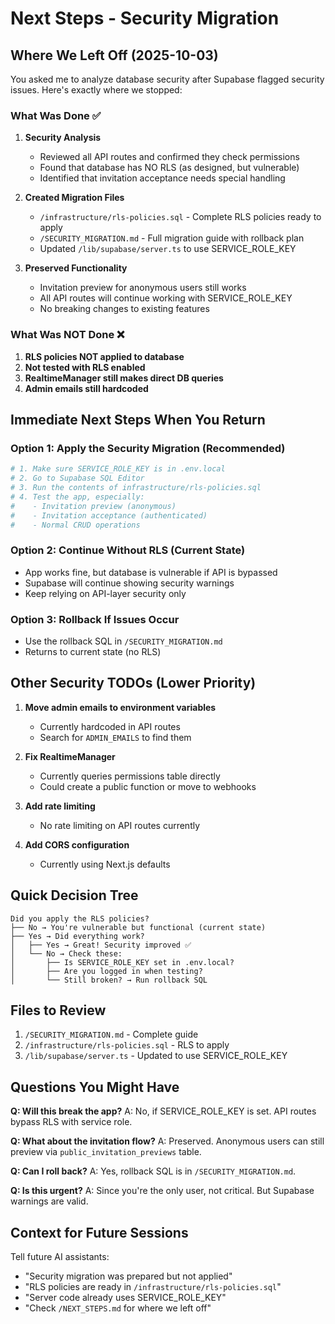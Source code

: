 # Next Steps - Security Migration

## Where We Left Off (2025-10-03)

You asked me to analyze database security after Supabase flagged security issues. Here's exactly where we stopped:

### What Was Done ✅

1. **Security Analysis**
   - Reviewed all API routes and confirmed they check permissions
   - Found that database has NO RLS (as designed, but vulnerable)
   - Identified that invitation acceptance needs special handling

2. **Created Migration Files**
   - `/infrastructure/rls-policies.sql` - Complete RLS policies ready to apply
   - `/SECURITY_MIGRATION.md` - Full migration guide with rollback plan
   - Updated `/lib/supabase/server.ts` to use SERVICE_ROLE_KEY

3. **Preserved Functionality**
   - Invitation preview for anonymous users still works
   - All API routes will continue working with SERVICE_ROLE_KEY
   - No breaking changes to existing features

### What Was NOT Done ❌

1. **RLS policies NOT applied to database**
2. **Not tested with RLS enabled**
3. **RealtimeManager still makes direct DB queries**
4. **Admin emails still hardcoded**

## Immediate Next Steps When You Return

### Option 1: Apply the Security Migration (Recommended)

```bash
# 1. Make sure SERVICE_ROLE_KEY is in .env.local
# 2. Go to Supabase SQL Editor
# 3. Run the contents of infrastructure/rls-policies.sql
# 4. Test the app, especially:
#    - Invitation preview (anonymous)
#    - Invitation acceptance (authenticated)
#    - Normal CRUD operations
```

### Option 2: Continue Without RLS (Current State)

- App works fine, but database is vulnerable if API is bypassed
- Supabase will continue showing security warnings
- Keep relying on API-layer security only

### Option 3: Rollback If Issues Occur

- Use the rollback SQL in `/SECURITY_MIGRATION.md`
- Returns to current state (no RLS)

## Other Security TODOs (Lower Priority)

1. **Move admin emails to environment variables**
   - Currently hardcoded in API routes
   - Search for `ADMIN_EMAILS` to find them

2. **Fix RealtimeManager**
   - Currently queries permissions table directly
   - Could create a public function or move to webhooks

3. **Add rate limiting**
   - No rate limiting on API routes currently

4. **Add CORS configuration**
   - Currently using Next.js defaults

## Quick Decision Tree

```
Did you apply the RLS policies?
├── No → You're vulnerable but functional (current state)
├── Yes → Did everything work?
│   ├── Yes → Great! Security improved ✅
│   └── No → Check these:
│       ├── Is SERVICE_ROLE_KEY set in .env.local?
│       ├── Are you logged in when testing?
│       └── Still broken? → Run rollback SQL
```

## Files to Review

1. `/SECURITY_MIGRATION.md` - Complete guide
2. `/infrastructure/rls-policies.sql` - RLS to apply
3. `/lib/supabase/server.ts` - Updated to use SERVICE_ROLE_KEY

## Questions You Might Have

**Q: Will this break the app?**
A: No, if SERVICE_ROLE_KEY is set. API routes bypass RLS with service role.

**Q: What about the invitation flow?**
A: Preserved. Anonymous users can still preview via `public_invitation_previews` table.

**Q: Can I roll back?**
A: Yes, rollback SQL is in `/SECURITY_MIGRATION.md`.

**Q: Is this urgent?**
A: Since you're the only user, not critical. But Supabase warnings are valid.

## Context for Future Sessions

Tell future AI assistants:

- "Security migration was prepared but not applied"
- "RLS policies are ready in `/infrastructure/rls-policies.sql`"
- "Server code already uses SERVICE_ROLE_KEY"
- "Check `/NEXT_STEPS.md` for where we left off"
